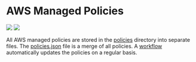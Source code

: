 # AWS Managed Policies

![](https://shields.io/date/1725864220.svg?label=last%20run)
![](https://shields.io/date/1725864220.svg?label=last%20updated)

All AWS managed policies are stored in the [policies](policies) directory into
separate files. The [policies.json](policies/policies.json) file is a merge of
all policies. A [workflow](.github/workflows/list-policies.yaml) automatically
updates the policies on a regular basis.
